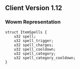 ## Client Version 1.12

### Wowm Representation
```rust,ignore
struct ItemSpells {
    u32 spell;    
    u32 spell_trigger;    
    u32 spell_charges;    
    u32 spell_cooldown;    
    u32 spell_category;    
    u32 spell_category_cooldown;    
}

```
